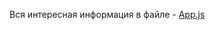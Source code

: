 Вся интересная информация в файле - [App.js]  

[App.js]: https://github.com/Xgraf/react-router-examples/blob/master/react-router-animated_transitions/src/App.js